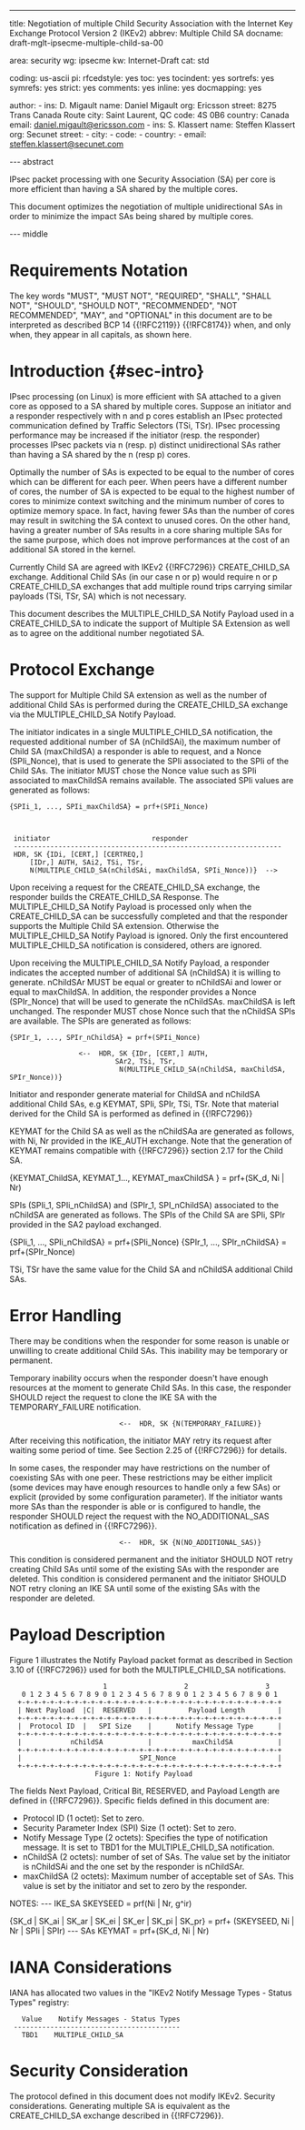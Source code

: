 ---
title: Negotiation of multiple Child Security Association with the Internet Key Exchange Protocol Version 2 (IKEv2)
abbrev: Multiple Child SA
docname: draft-mglt-ipsecme-multiple-child-sa-00


area: security
wg: ipsecme
kw: Internet-Draft
cat: std

coding: us-ascii
pi:
  rfcedstyle: yes
  toc: yes
  tocindent: yes
  sortrefs: yes
  symrefs: yes
  strict: yes
  comments: yes
  inline: yes
  docmapping: yes

author:
      -
        ins: D. Migault
        name: Daniel Migault
        org: Ericsson
        street: 8275 Trans Canada Route
        city: Saint Laurent, QC
        code: 4S 0B6
        country: Canada
        email: daniel.migault@ericsson.com
      -
        ins: S. Klassert
        name: Steffen Klassert
        org: Secunet
        street: 
        -
        city: 
        -
        code: 
        -
        country:
        -
        email: steffen.klassert@secunet.com



--- abstract

IPsec packet processing with one Security Association (SA) per core is
more efficient than having a SA shared by the multiple cores. 

This document optimizes the negotiation of multiple unidirectional SAs
in order to minimize the impact SAs being shared by multiple cores.  
 
--- middle


# Requirements Notation

The key words "MUST", "MUST NOT", "REQUIRED", "SHALL", "SHALL NOT",
"SHOULD", "SHOULD NOT", "RECOMMENDED", "NOT RECOMMENDED", "MAY", and
"OPTIONAL" in this document are to be interpreted as described BCP 14
{{!RFC2119}} {{!RFC8174}} when, and only when, they appear in all
capitals, as shown here.

# Introduction {#sec-intro}

IPsec processing (on Linux) is more efficient with SA attached to a
given core as opposed to a SA shared by multiple cores. Suppose an
initiator and a responder respectively with n and p cores establish an
IPsec protected communication defined by Traffic Selectors (TSi, TSr).
IPsec processing performance may be increased if the initiator (resp.
the responder) processes IPsec packets via n (resp. p) distinct
unidirectional SAs rather than having a SA shared by the n (resp p)
cores. 

Optimally the number of SAs is expected to be equal to the number of
cores which can be different for each peer. When peers have a different
number of cores, the number of SA is expected to be equal to the highest
number of cores to minimize context switching and the minimum number of
cores to optimize memory space. In fact, having fewer SAs than the
number of cores may result in switching the SA context to unused cores.
On the other hand, having a greater number of SAs results in a core
sharing multiple SAs for the same purpose, which does not improve
performances at the cost of an additional SA stored in the kernel.   

Currently Child SA are agreed with IKEv2 {{!RFC7296}} CREATE_CHILD_SA
exchange. Additional Child SAs (in our case n or p) would require n or p
CREATE_CHILD_SA exchanges that add multiple round trips carrying similar
payloads (TSi, TSr, SA) which is not necessary.   

This document describes the MULTIPLE_CHILD_SA Notify Payload used in a
CREATE_CHILD_SA to indicate the support of Multiple SA Extension as well
as to agree on the additional number negotiated SA.

# Protocol Exchange

The support for Multiple Child SA extension as well as the number of
additional Child SAs is performed during the CREATE_CHILD_SA exchange
via the MULTIPLE_CHILD_SA Notify Payload. 

The initiator indicates in a single MULTIPLE_CHILD_SA notification, the
requested additional number of SA (nChildSAi), the maximum number of Child SA
(maxChildSA) a responder is able to request, and a Nonce (SPIi_Nonce), that is
used to generate the SPIi associated to the SPIi of the Child SAs. The
initiator MUST chose the Nonce value such as SPIi associated to maxChildSA
remains available. The associated SPIi values are generated as follows:
    
    {SPIi_1, ..., SPIi_maxChildSA} = prf+(SPIi_Nonce)



     initiator                         responder
     ------------------------------------------------------------------
     HDR, SK {IDi, [CERT,] [CERTREQ,]
         [IDr,] AUTH, SAi2, TSi, TSr,
         N(MULTIPLE_CHILD_SA(nChildSAi, maxChildSA, SPIi_Nonce))}  -->

Upon receiving a request for the CREATE_CHILD_SA exchange, the responder
builds the CREATE_CHILD_SA Response. The MULTIPLE_CHILD_SA Notify
Payload is processed only when the CREATE_CHILD_SA can be successfully
completed and that the responder supports the Multiple Child SA
extension. Otherwise the MULTIPLE_CHILD_SA Notify Payload is ignored.
Only the first encountered MULTIPLE_CHILD_SA notification is considered,
others are ignored.  

Upon receiving the MULTIPLE_CHILD_SA Notify Payload, a responder indicates the
accepted number of additional SA (nChildSA) it is willing to generate.
nChildSAr MUST be equal or greater to nChildSAi and lower or equal to maxChildSA. In
addition, the responder provides a Nonce (SPIr_Nonce) that will be used to
generate the nChildSAs. maxChildSA is left unchanged. The responder MUST chose
Nonce such that the nChildSA SPIs are available. The SPIs are generated as
follows:
 
    {SPIr_1, ..., SPIr_nChildSA} = prf+(SPIi_Nonce)

                     <--  HDR, SK {IDr, [CERT,] AUTH,
                              SAr2, TSi, TSr, 
                               N(MULTIPLE_CHILD_SA(nChildSA, maxChildSA, SPIr_Nonce))}

Initiator and responder generate material for ChildSA and nChildSA additional
Child SAs, e.g  KEYMAT, SPIi, SPIr, TSi, TSr. Note that material derived for
the Child SA is performed as defined in {{!RFC7296}} 

KEYMAT for the Child SA as well as the nChildSAa are generated as follows, with
Ni, Nr provided in the IKE_AUTH exchange.  Note that the generation of KEYMAT
remains compatible with {{!RFC7296}} section 2.17 for the Child SA.  
   
   {KEYMAT_ChildSA, KEYMAT_1..., KEYMAT_maxChildSA } = prf+(SK_d, Ni | Nr)

SPIs (SPIi_1, SPIi_nChildSA) and (SPIr_1, SPI_nChildSA) associated to the
nChildSA are generated as follows. The SPIs of the Child SA are SPIi, SPIr
provided in the SA2 payload exchanged. 

   {SPIi_1, ..., SPIi_nChildSA} = prf+(SPIi_Nonce)
   {SPIr_1, ..., SPIr_nChildSA} = prf+(SPIr_Nonce)

TSi, TSr have the same value for the Child SA and nChildSA additional Child
SAs.  

# Error Handling

There may be conditions when the responder for some reason is unable or
unwilling to create additional Child SAs.  This inability may be
temporary or permanent.

Temporary inability occurs when the responder doesn't have enough
resources at the moment to generate Child SAs. In this case, the
responder SHOULD reject the request to clone the IKE SA with the
TEMPORARY_FAILURE notification.

                               <--  HDR, SK {N(TEMPORARY_FAILURE)}

After receiving this notification, the initiator MAY retry its request
after waiting some period of time.  See Section 2.25 of {{!RFC7296}} for
details.

In some cases, the responder may have restrictions on the number of
coexisting SAs with one peer.  These restrictions may be either implicit
(some devices may have enough resources to handle only a few SAs) or
explicit (provided by some configuration parameter).  If the initiator
wants more SAs than the responder is able or is configured to handle,
the responder SHOULD reject the request with the NO_ADDITIONAL_SAS
notification as defined in {{!RFC7296}}.

                               <--  HDR, SK {N(NO_ADDITIONAL_SAS)}

This condition is considered permanent and the initiator SHOULD NOT
retry creating Child SAs until some of the existing SAs with the
responder are deleted. This condition is considered permanent and the
initiator SHOULD NOT retry cloning an IKE SA until some of the existing
SAs with the responder are deleted.



# Payload Description

Figure 1 illustrates the Notify Payload packet format as described in
Section 3.10 of {{!RFC7296}} used for both the MULTIPLE_CHILD_SA
notifications.

                           1                   2                   3
       0 1 2 3 4 5 6 7 8 9 0 1 2 3 4 5 6 7 8 9 0 1 2 3 4 5 6 7 8 9 0 1
      +-+-+-+-+-+-+-+-+-+-+-+-+-+-+-+-+-+-+-+-+-+-+-+-+-+-+-+-+-+-+-+-+
      | Next Payload  |C|  RESERVED   |         Payload Length        |
      +-+-+-+-+-+-+-+-+-+-+-+-+-+-+-+-+-+-+-+-+-+-+-+-+-+-+-+-+-+-+-+-+
      |  Protocol ID  |   SPI Size    |      Notify Message Type      |
      +-+-+-+-+-+-+-+-+-+-+-+-+-+-+-+-+-+-+-+-+-+-+-+-+-+-+-+-+-+-+-+-+
      |            nChildSA           |          maxChildSA           |
      +-+-+-+-+-+-+-+-+-+-+-+-+-+-+-+-+-+-+-+-+-+-+-+-+-+-+-+-+-+-+-+-+
      |                             SPI_Nonce                         |
      +-+-+-+-+-+-+-+-+-+-+-+-+-+-+-+-+-+-+-+-+-+-+-+-+-+-+-+-+-+-+-+-+
                         Figure 1: Notify Payload


The fields Next Payload, Critical Bit, RESERVED, and Payload Length are
defined in {{!RFC7296}}.  Specific fields defined in this document are:

* Protocol ID (1 octet):  Set to zero.
* Security Parameter Index (SPI) Size (1 octet):  Set to zero.
* Notify Message Type (2 octets):  Specifies the type of notification
message.  It is set to TBD1 for the MULTIPLE_CHILD_SA notification.
* nChildSA (2 octets): number of set of SAs. The value set by the initiator
is nChildSAi and the one set by the responder is nChildSAr. 
* maxChildSA (2 octets): Maximum number of acceptable set of SAs. This value
is set by the initiator and set to zero by the responder. 


NOTES:
   --- IKE_SA
   SKEYSEED = prf(Ni | Nr, g^ir)

   {SK_d | SK_ai | SK_ar | SK_ei | SK_er | SK_pi | SK_pr}
                   = prf+ (SKEYSEED, Ni | Nr | SPIi | SPIr)
   --- SAs
   KEYMAT = prf+(SK_d, Ni | Nr)



# IANA Considerations

IANA has allocated two values in the "IKEv2 Notify Message Types -
 Status Types" registry:

       Value    Notify Messages - Status Types
     -----------------------------------------
       TBD1    MULTIPLE_CHILD_SA

# Security Consideration

The protocol defined in this document does not modify IKEv2.  Security
considerations. Generating multiple SA is equivalent as the
CREATE_CHILD_SA exchange described in {{!RFC7296}}.


